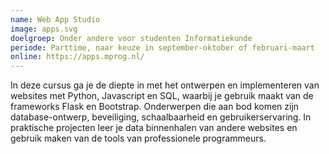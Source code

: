 ```yaml
---
name: Web App Studio
image: apps.svg
doelgroep: Onder andere voor studenten Informatiekunde
periode: Parttime, naar keuze in september-oktober of februari-maart
online: https://apps.mprog.nl/
---
```


In deze cursus ga je de diepte in met het ontwerpen en implementeren van websites met Python, Javascript en SQL, waarbij je gebruik maakt van de frameworks Flask en Bootstrap. Onderwerpen die aan bod komen zijn database-ontwerp, beveiliging, schaalbaarheid en gebruikerservaring. In praktische projecten leer je data binnenhalen van andere websites en gebruik maken van de tools van professionele programmeurs.
